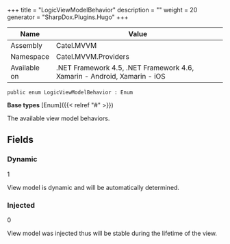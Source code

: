 

+++
title = "LogicViewModelBehavior" 
description = ""
weight = 20
generator = "SharpDox.Plugins.Hugo"
+++

Name|Value
---|---
Assembly|Catel.MVVM
Namespace|Catel.MVVM.Providers
Available on|.NET Framework 4.5, .NET Framework 4.6, Xamarin - Android, Xamarin - iOS

```
public enum LogicViewModelBehavior : Enum
```

**Base types**
[Enum]({{< relref "#" >}})

The available view model behaviors.

## Fields

### Dynamic

1

View model is dynamic and will be automatically determined.

### Injected

0

View model was injected thus will be stable during the lifetime of the view.

